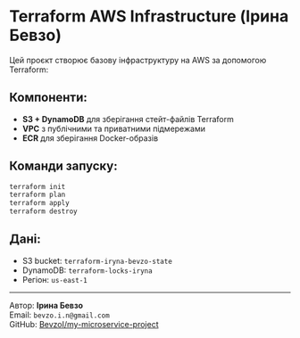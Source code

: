 # Terraform AWS Infrastructure (Ірина Бевзо)

Цей проєкт створює базову інфраструктуру на AWS за допомогою Terraform:

## Компоненти:

-  **S3 + DynamoDB** для зберігання стейт-файлів Terraform
-  **VPC** з публічними та приватними підмережами
-  **ECR** для зберігання Docker-образів

##  Команди запуску:

```bash
terraform init
terraform plan
terraform apply
terraform destroy
```

##  Дані:

- S3 bucket: `terraform-iryna-bevzo-state`
- DynamoDB: `terraform-locks-iryna`
- Регіон: `us-east-1`

---

Автор: **Ірина Бевзо**  
Email: `bevzo.i.n@gmail.com`  
GitHub: [BevzoI/my-microservice-project](https://github.com/BevzoI/my-microservice-project)
